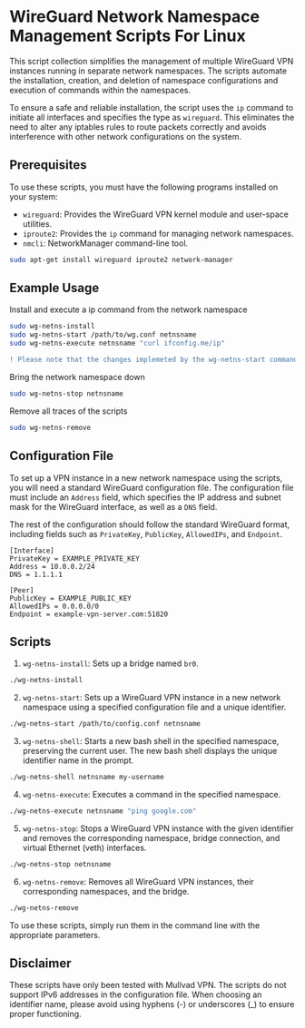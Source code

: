 # WireGuard Network Namespace Management Scripts For Linux

This script collection simplifies the management of multiple WireGuard VPN instances running in separate network namespaces. The scripts automate the installation, creation, and deletion of namespace configurations and execution of commands within the namespaces.

To ensure a safe and reliable installation, the script uses the `ip` command to initiate all interfaces and specifies the type as `wireguard`. This eliminates the need to alter any iptables rules to route packets correctly and avoids interference with other network configurations on the system.

## Prerequisites

To use these scripts, you must have the following programs installed on your system:

- `wireguard`: Provides the WireGuard VPN kernel module and user-space utilities.
- `iproute2`: Provides the `ip` command for managing network namespaces.
- `nmcli`: NetworkManager command-line tool.

```bash
sudo apt-get install wireguard iproute2 network-manager
```

## Example Usage
Install and execute a ip command from the network namespace
```bash
sudo wg-netns-install
sudo wg-netns-start /path/to/wg.conf netnsname
sudo wg-netns-execute netnsname "curl ifconfig.me/ip"
```
```diff
! Please note that the changes implemeted by the wg-netns-start command doesn't survive reboot.
```
Bring the network namespace down
```bash
sudo wg-netns-stop netnsname
```
Remove all traces of the scripts
```bash
sudo wg-netns-remove
```

## Configuration File

To set up a VPN instance in a new network namespace using the scripts, you will need a standard WireGuard configuration file. The configuration file must include an `Address` field, which specifies the IP address and subnet mask for the WireGuard interface, as well as a `DNS` field.

The rest of the configuration should follow the standard WireGuard format, including fields such as `PrivateKey`, `PublicKey`, `AllowedIPs`, and `Endpoint`.

```
[Interface]
PrivateKey = EXAMPLE_PRIVATE_KEY
Address = 10.0.0.2/24
DNS = 1.1.1.1

[Peer]
PublicKey = EXAMPLE_PUBLIC_KEY
AllowedIPs = 0.0.0.0/0
Endpoint = example-vpn-server.com:51820
```

## Scripts

1. `wg-netns-install`: Sets up a bridge named `br0`.

```bash
./wg-netns-install
```

2. `wg-netns-start`: Sets up a WireGuard VPN instance in a new network namespace using a specified configuration file and a unique identifier.

```bash
./wg-netns-start /path/to/config.conf netnsname
```

3. `wg-netns-shell`: Starts a new bash shell in the specified namespace, preserving the current user. The new bash shell displays the unique identifier name in the prompt.

```bash
./wg-netns-shell netnsname my-username
```

4. `wg-netns-execute`: Executes a command in the specified namespace.

```bash
./wg-netns-execute netnsname "ping google.com"
```

5. `wg-netns-stop`: Stops a WireGuard VPN instance with the given identifier and removes the corresponding namespace, bridge connection, and virtual Ethernet (veth) interfaces.

```bash
./wg-netns-stop netnsname
```

6. `wg-netns-remove`: Removes all WireGuard VPN instances, their corresponding namespaces, and the bridge.

```bash
./wg-netns-remove
```

To use these scripts, simply run them in the command line with the appropriate parameters.

## Disclaimer

These scripts have only been tested with Mullvad VPN. The scripts do not support IPv6 addresses in the configuration file. When choosing an identifier name, please avoid using hyphens (-) or underscores (_) to ensure proper functioning.

